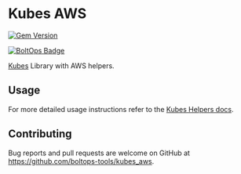 # Kubes AWS

[![Gem Version](https://badge.fury.io/rb/kubes_aws.png)](http://badge.fury.io/rb/kubes_aws)

[![BoltOps Badge](https://img.boltops.com/boltops/badges/boltops-badge.png)](https://www.boltops.com)

[Kubes](https://kubes.guru) Library with AWS helpers.

## Usage

For more detailed usage instructions refer to the [Kubes Helpers docs](https://kubes.guru/docs/helpers/aws/).

## Contributing

Bug reports and pull requests are welcome on GitHub at https://github.com/boltops-tools/kubes_aws.
